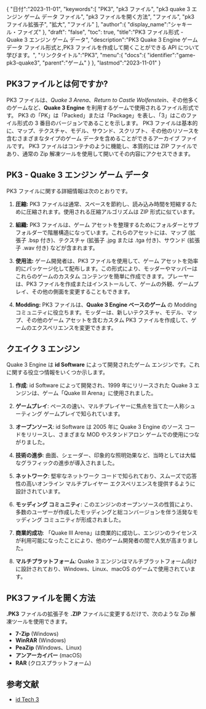 {
"日付":"2023-11-01",
   "keywords":[
"PK3",
"pk3 ファイル",
"pk3 quake 3 エンジン ゲーム データ ファイル",
"pk3 ファイルを開く方法",
"ファイル",
"pk3 ファイル拡張子",
"拡大",
"ファイル"
],
   "author":{
"display_name":"シャキール・ファイズ"
},
"draft": "false",
"toc": true,
"title":"PK3 ファイル形式 - Quake 3 エンジン ゲーム データ",
   "description":"PK3 Quake 3 Engine ゲーム データ ファイル形式と,PK3 ファイルを作成して開くことができる API について学びます。",
"リンクタイトル":"PK3",
   "menu":{
      "docs":{
         "identifier":"game-pk3-quake3",
"parent":"ゲーム"
}
},
"lastmod":"2023-11-01"
}

## PK3ファイルとは何ですか?

PK3 ファイルは、_Quake 3 Arena_、_Return to Castle Wolfenstein_、その他多くのゲームなど、**Quake 3 Engine** を利用するゲームで使用されるファイル形式です。 PK3 の「PK」は「Packed」または「Package」を表し、「3」はこのファイル形式の 3 番目のバージョンであることを示します。 PK3 ファイルは基本的に、マップ、テクスチャ、モデル、サウンド、スクリプト、その他のリソースを含むさまざまなタイプのゲーム データを含めることができるアーカイブ ファイルです。 PK3 ファイルはコンテナのように機能し、本質的には ZIP ファイルであり、通常の Zip 解凍ツールを使用して開いてその内容にアクセスできます。

## PK3 - Quake 3 エンジン ゲーム データ

PK3 ファイルに関する詳細情報は次のとおりです。

1. **圧縮:** PK3 ファイルは通常、スペースを節約し、読み込み時間を短縮するために圧縮されます。使用される圧縮アルゴリズムは ZIP 形式に似ています。
    








2. **組織:** PK3 ファイルは、ゲーム アセットを整理するためにフォルダーとサブフォルダーで階層構造になっています。これらのアセットには、マップ (拡張子 .bsp 付き)、テクスチャ (拡張子 .jpg または .tga 付き)、サウンド (拡張子 .wav 付き) などが含まれます。
    








3. **使用法:** ゲーム開発者は、PK3 ファイルを使用して、ゲーム アセットを効率的にパッケージ化して配布します。この形式により、モッダーやマッパーはこれらのゲームのカスタム コンテンツを簡単に作成できます。プレーヤーは、PK3 ファイルを作成またはインストールして、ゲームの外観、ゲームプレイ、その他の側面を変更することもできます。
    








4. **Modding:** PK3 ファイルは、**Quake 3 Engine ベースのゲーム** の Modding コミュニティに役立ちます。モッダーは、新しいテクスチャ、モデル、マップ、その他のゲーム アセットを含むカスタム PK3 ファイルを作成して、ゲームのエクスペリエンスを変更できます。

## クエイク 3 エンジン

Quake 3 Engine は **id Software** によって開発されたゲーム エンジンです。これに関する役立つ情報をいくつか示します。

1. **作成**: id Software によって開発され、1999 年にリリースされた Quake 3 エンジンは、ゲーム「Quake III Arena」に使用されました。
    








2. **ゲームプレイ**: ペースの速い、マルチプレイヤーに焦点を当てた一人称シューティング ゲームプレイで知られています。
    








3. **オープンソース**: id Software は 2005 年に Quake 3 Engine のソース コードをリリースし、さまざまな MOD やスタンドアロン ゲームでの使用につながりました。
    








4. **技術の進歩**: 曲面、シェーダー、印象的な照明効果など、当時としては大幅なグラフィックの進歩が導入されました。
    








5. **ネットワーク**: 堅牢なネットワーク コードで知られており、スムーズで応答性の高いオンライン マルチプレイヤー エクスペリエンスを提供するように設計されています。
    








6. **モッディング コミュニティ**: このエンジンのオープンソースの性質により、多数のユーザーが作成したモッディングと総コンバージョンを伴う活発なモッディング コミュニティが形成されました。
      









7. **商業的成功**: 「Quake III Arena」は商業的に成功し、エンジンのライセンスが利用可能になったことにより、他のゲーム開発者の間で人気が高まりました。
        










8. **マルチプラットフォーム**: Quake 3 エンジンはマルチプラットフォーム向けに設計されており、Windows、Linux、macOS のゲームで使用されています。

## PK3ファイルを開く方法

**.PK3** ファイルの拡張子を **.ZIP** ファイルに変更するだけで、次のような Zip 解凍ツールを使用できます。

- **7-Zip** (Windows)
- **WinRAR** (Windows)
- **PeaZip** (Windows、Linux)
- **アンアーカイバー** (macOS)
- **RAR** (クロスプラットフォーム)

## 参考文献
* [id Tech 3](https://en.wikipedia.org/wiki/Id_Tech_3)
